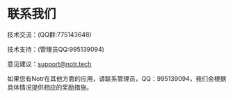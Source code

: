# 联系我们

技术交流：(QQ群:775143648)

技术支持：(管理员QQ:995139094)

意见建议：support@notr.tech

如果您有Notr在其他方面的应用，请联系管理员，QQ：995139094，我们会根据具体情况提供相应的奖励措施。